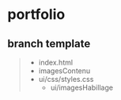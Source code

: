 # portfolio
## branch template
> - index.html
> - imagesContenu
> - ui/css/styles.css
>   - ui/imagesHabillage
